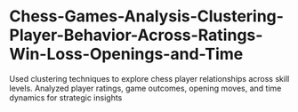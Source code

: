 # Chess-Games-Analysis-Clustering-Player-Behavior-Across-Ratings-Win-Loss-Openings-and-Time
Used clustering techniques to explore chess player relationships across skill levels. Analyzed player ratings, game outcomes, opening moves, and time dynamics for strategic insights

